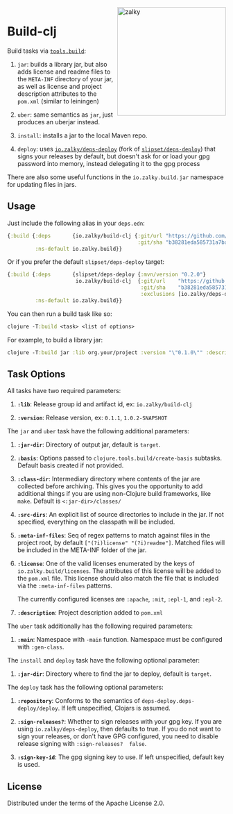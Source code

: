 <img src="https://i.imgur.com/GH71uSi.png" title="zalky" align="right" width="250"/>

# Build-clj

Build tasks via
[`tools.build`](https://github.com/clojure/tools.build):

1. `jar`: builds a library jar, but also adds license and readme files
    to the `META-INF` directory of your jar, as well as license and
    project description attributes to the `pom.xml` (similar to
    leiningen)

2. `uber`: same semantics as `jar`, just produces an uberjar instead.

3. `install`: installs a jar to the local Maven repo.

4. `deploy`: uses
   [`io.zalky/deps-deploy`](https://github.com/zalky/deps-deploy)
   (fork of [`slipset/deps-deploy`](https://github.com/slipset/deps-deploy))
   that signs your releases by default, but doesn't ask for or load
   your gpg password into memory, instead delegating it to the gpg
   process

There are also some useful functions in the `io.zalky.build.jar` namespace
for updating files in jars.

## Usage

Just include the following alias in your `deps.edn`:

```clj
{:build {:deps       {io.zalky/build-clj {:git/url "https://github.com/zalky/build-clj.git"
                                          :git/sha "b38281eda585731a7ba330e3d66ba2d8c74e4540"}}
         :ns-default io.zalky.build}}
```

Or if you prefer the default `slipset/deps-deploy` target:

```clj
{:build {:deps       {slipset/deps-deploy {:mvn/version "0.2.0"}
                      io.zalky/build-clj  {:git/url    "https://github.com/zalky/build-clj.git"
                                           :git/sha    "b38281eda585731a7ba330e3d66ba2d8c74e4540"
                                           :exclusions [io.zalky/deps-deploy]}}
         :ns-default io.zalky.build}}
```

You can then run a build task like so:

```clj
clojure -T:build <task> <list of options>
```

For example, to build a library jar:

```clj
clojure -T:build jar :lib org.your/project :version "\"0.1.0\"" :description "\"Beep boop\"" :license :apache
```

## Task Options

All tasks have two required parameters:

1. **`:lib`**: Release group id and artifact id, ex:
`io.zalky/build-clj`

2. **`:version`**: Release version, ex: `0.1.1`, `1.0.2-SNAPSHOT`

The `jar` and `uber` task have the following additional parameters:

1. **`:jar-dir`**: Directory of output jar, default is `target`.

2. **`:basis`**: Options passed to `clojure.tools.build/create-basis`
   subtasks. Default basis created if not provided.

3. **`:class-dir`**: Intermediary directory where contents of the jar
   are collected before archiving. This gives you the opportunity to
   add additional things if you are using non-Clojure build
   frameworks, like `make`. Default is `<:jar-dir>/classes/`

4. **`:src-dirs`**: An explicit list of source directories to include
   in the jar. If not specified, everything on the classpath will be
   included.

5. **`:meta-inf-files`**: Seq of regex patterns to match against files
   in the project root, by default `["(?i)license"
   "(?i)readme"]`. Matched files will be included in the META-INF
   folder of the jar.

6. **`:license`**: One of the valid licenses enumerated by the keys of
   `io.zalky.build/licenses`. The attributes of this license will be
   added to the `pom.xml` file. This license should also match the
   file that is included via the `:meta-inf-files` patterns.

   The currently configured licenses are `:apache`, `:mit`, `:epl-1`,
   and `:epl-2`.

7. **`:description`**: Project description added to `pom.xml`

The `uber` task additionally has the following required parameters:

1. **`:main`**: Namespace with `-main` function. Namespace must be
   configured with `:gen-class`.

The `install` and `deploy` task have the following optional
parameter:

1. **`:jar-dir`**: Directory where to find the jar to deploy, default
   is `target`.

The `deploy` task has the following optional parameters:

1. **`:repository`**: Conforms to the semantics of
   `deps-deploy.deps-deploy/deploy`. If left unspecified, Clojars is
   assumed.

2. **`:sign-releases?`**: Whether to sign releases with your gpg
   key. If you are using `io.zalky/deps-deploy`, then defaults to
   true. If you do not want to sign your releases, or don't have GPG
   configured, you need to disable release signing with
   `:sign-releases?  false`.

3. **`:sign-key-id`**: The gpg signing key to use. If left
   unspecified, default key is used.

## License

Distributed under the terms of the Apache License 2.0.

